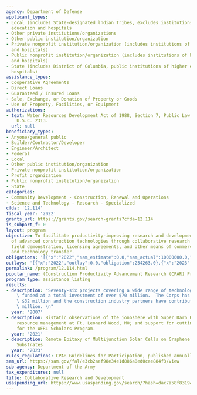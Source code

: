 ```yaml
---
agency: Department of Defense
applicant_types:
- Local (includes State-designated lndian Tribes, excludes institutions of higher
  education and hospitals
- Other private institutions/organizations
- Other public institution/organization
- Private nonprofit institution/organization (includes institutions of higher education
  and hospitals)
- Public nonprofit institution/organization (includes institutions of higher education
  and hospitals)
- State (includes District of Columbia, public institutions of higher education and
  hospitals)
assistance_types:
- Cooperative Agreements
- Direct Loans
- Guaranteed / Insured Loans
- Sale, Exchange, or Donation of Property or Goods
- Use of Property, Facilities, or Equipment
authorizations:
- text: Water Resources Development Act of 1988, Section 7, Public Law 100-676, 33
    U.S.C. 2313.
  url: null
beneficiary_types:
- Anyone/general public
- Builder/Contractor/Developer
- Engineer/Architect
- Federal
- Local
- Other public institution/organization
- Private nonprofit institution/organization
- Profit organization
- Public nonprofit institution/organization
- State
categories:
- Community Development - Construction, Renewal and Operations
- Science and Technology - Research - Specialized
cfda: '12.114'
fiscal_year: '2022'
grants_url: https://grants.gov/search-grants?cfda=12.114
is_subpart_f: 0
layout: program
objective: To facilitate productivity-improving research and development and application
  of advanced construction technologies through collaborative research and development,
  field demonstration, licensing agreements, and other means of commercialization
  and technology transfer.
obligations: '[{"x":"2022","sam_estimate":0.0,"sam_actual":10000000.0,"usa_spending_actual":13310622.83},{"x":"2023","sam_estimate":3574900.0,"sam_actual":0.0,"usa_spending_actual":3025339.07},{"x":"2024","sam_estimate":15540702.0,"sam_actual":0.0,"usa_spending_actual":7705992.12}]'
outlays: '[{"x":"2022","outlay":0.0,"obligation":254263.0},{"x":"2023","outlay":0.0,"obligation":188500.0},{"x":"2024","outlay":0.0,"obligation":0.0}]'
permalink: /program/12.114.html
popular_name: (Construction Productivity Advancement Research (CPAR) Program)
program_type: assistance_listing
results:
- description: "Seventy-six projects covering a wide range of technologies have been\
    \ funded at a total investment of over $70 million.  The Corps has provided over\
    \ $32 million and the construction industry partners have contributed over $38\
    \ million. \n"
  year: '2007'
- description: Bistatic observations of the ionoshere with Super Darn HR Radars; Natural
    resource management at Ft. Leonard Wood, MO; and support for cutting edge research
    for the AFRL Scholars Program.
  year: '2021'
- description: Remote Epitaxy of Multijunction Solar Cells on Graphene Coated III-V
    Substrates
  year: '2023'
rules_regulations: CPAR Guidelines for Participation, published annually.
sam_url: https://sam.gov/fal/e3cb2aef98e34e1d886a8ed0cae884f3/view
sub-agency: Department of the Army
tax_expenditures: null
title: Collaborative Research and Development
usaspending_url: https://www.usaspending.gov/search/?hash=dac7a58f8319451ac2d7d72359ae1b37
---
```

